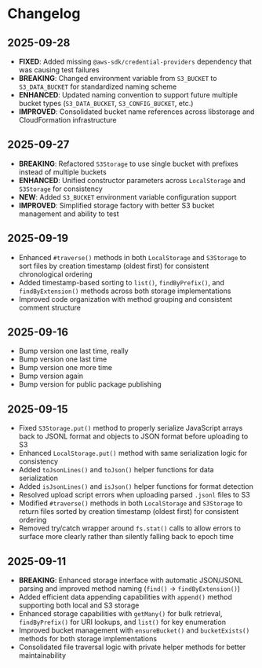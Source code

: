 # Changelog

## 2025-09-28

- **FIXED**: Added missing `@aws-sdk/credential-providers` dependency that was
  causing test failures
- **BREAKING**: Changed environment variable from `S3_BUCKET` to
  `S3_DATA_BUCKET` for standardized naming scheme
- **ENHANCED**: Updated naming convention to support future multiple bucket
  types (`S3_DATA_BUCKET`, `S3_CONFIG_BUCKET`, etc.)
- **IMPROVED**: Consolidated bucket name references across libstorage and
  CloudFormation infrastructure

## 2025-09-27

- **BREAKING**: Refactored `S3Storage` to use single bucket with prefixes
  instead of multiple buckets
- **ENHANCED**: Unified constructor parameters across `LocalStorage` and
  `S3Storage` for consistency
- **NEW**: Added `S3_BUCKET` environment variable configuration support
- **IMPROVED**: Simplified storage factory with better S3 bucket management and
  ability to test

## 2025-09-19

- Enhanced `#traverse()` methods in both `LocalStorage` and `S3Storage` to sort
  files by creation timestamp (oldest first) for consistent chronological
  ordering
- Added timestamp-based sorting to `list()`, `findByPrefix()`, and
  `findByExtension()` methods across both storage implementations
- Improved code organization with method grouping and consistent comment
  structure

## 2025-09-16

- Bump version one last time, really
- Bump version one last time
- Bump version one more time
- Bump version again
- Bump version for public package publishing

## 2025-09-15

- Fixed `S3Storage.put()` method to properly serialize JavaScript arrays back to
  JSONL format and objects to JSON format before uploading to S3
- Enhanced `LocalStorage.put()` method with same serialization logic for
  consistency
- Added `toJsonLines()` and `toJson()` helper functions for data serialization
- Added `isJsonLines()` and `isJson()` helper functions for format detection
- Resolved upload script errors when uploading parsed `.jsonl` files to S3
- Modified `#traverse()` methods in both `LocalStorage` and `S3Storage` to
  return files sorted by creation timestamp (oldest first) for consistent
  ordering
- Removed try/catch wrapper around `fs.stat()` calls to allow errors to surface
  more clearly rather than silently falling back to epoch time

## 2025-09-11

- **BREAKING**: Enhanced storage interface with automatic JSON/JSONL parsing and
  improved method naming (`find()` → `findByExtension()`)
- Added efficient data appending capabilities with `append()` method supporting
  both local and S3 storage
- Enhanced storage capabilities with `getMany()` for bulk retrieval,
  `findByPrefix()` for URI lookups, and `list()` for key enumeration
- Improved bucket management with `ensureBucket()` and `bucketExists()` methods
  for both storage implementations
- Consolidated file traversal logic with private helper methods for better
  maintainability
